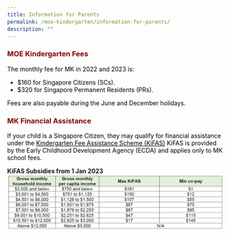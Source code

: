 ```yaml
---
title: Information for Parents
permalink: /moe-kindergarten/information-for-parents/
description: ""
---
```

<h3 style="text-align: justify;"><strong><span style="color: #800000;">MOE Kindergarten Fees</span></strong></h3>

<p><span style="color: #000000;">The monthly fee for MK in 2022 and 2023 is:</span></p>
<ul>
<li><span style="color: #000000;">$160 for Singapore Citizens (SCs).</span></li>
<li><span style="color: #000000;">$320 for Singapore Permanent Residents (PRs).</span></li>
</ul>
<p><span style="color: #000000;">Fees are also payable during the June and December holidays.</span></p>

<h3 style="text-align: justify;"><strong><span style="color: #800000;">MK Financial Assistance</span></strong></h3>

<p><span style="color: #000000;">If your child is a Singapore Citizen, they may qualify for financial assistance under the&nbsp;<a style="color: #000000;" href="https://www.ecda.gov.sg/parents/subsidies-financial-assistance#KIFAS" target="_blank"><u>Kindergarten Fee Assistance Scheme (KiFAS)</u></a> KiFAS is provided by the Early Childhood Development Agency (ECDA) and applies only to MK school fees.</span></p>

**KiFAS Subsidies from 1 Jan 2023**
![](/images/MK%20Fee1.png)